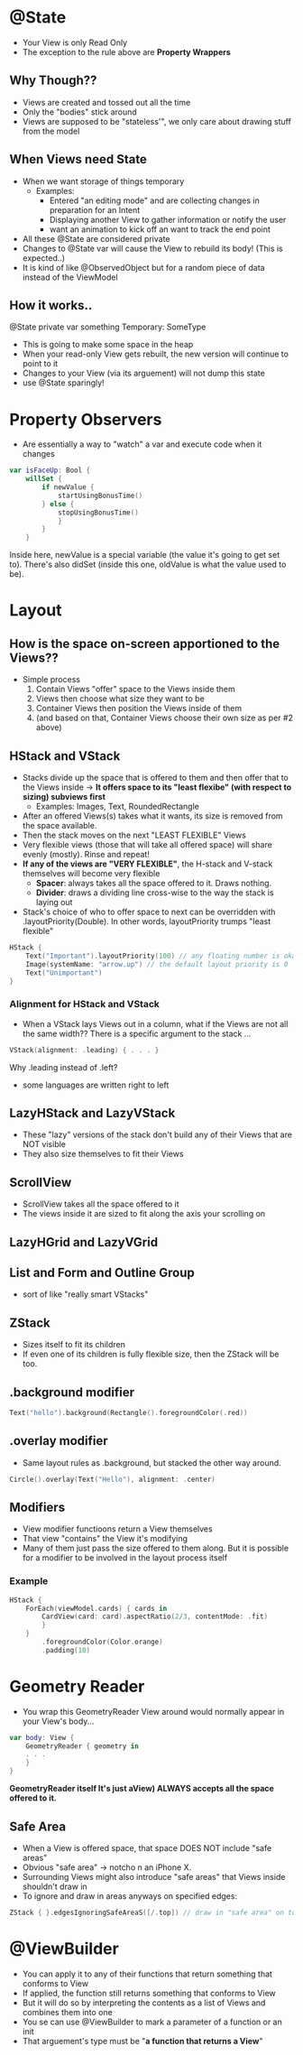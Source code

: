 # @State 
- Your View is only Read Only
- The exception to the rule above are **Property Wrappers**
## Why Though??
- Views are created and tossed out all the time 
- Only the "bodies" stick around
- Views are supposed to be "stateless'", we only care about drawing stuff from the model
## When Views need State
- When we want storage of things temporary
	- Examples:
		- Entered "an editing mode" and are collecting changes in preparation for an Intent
		- Displaying another View to gather information or notify the user
		- want an animation to kick off an want to track the end point
- All these @State are considered private 
- Changes to @State var will cause the View to rebuild its body! (This is expected..)
- It is kind of like @ObservedObject but for a random piece of data instead of the ViewModel
## How it works..
@State private var something Temporary: SomeType
- This is going to make some space in the heap 
- When your read-only View gets rebuilt, the new version will continue to point to it
- Changes to your View (via its arguement) will not dump this state
- use @State sparingly!

# Property Observers
- Are essentially a way to "watch" a var and execute code when it changes
```swift
var isFaceUp: Bool {
	willSet {
		if newValue {
			startUsingBonusTime()
		} else {
			stopUsingBonusTime()
			}
		}
	}
```
Inside here, newValue is a special variable (the value it's going to get set to).
There's also didSet (inside this one, oldValue is what the value used to be).
# Layout 
## How is the space on-screen apportioned to the Views??
- Simple process
	1. Contain Views "offer" space to the Views inside them
	2. Views then choose what size they want to be
	3. Container Views then position the Views inside of them
	4. (and based on that, Container Views choose their own size as per #2 above)
## HStack and VStack 
- Stacks divide up the space that is offered to them and then offer that to the Views inside -> **It offers space to its "least flexibe" (with respect to sizing) subviews first**
	- Examples: Images, Text, RoundedRectangle
- After an offered Views(s) takes what it wants, its size is removed from the space available.
- Then the stack moves on the next "LEAST FLEXIBLE" Views
- Very flexible views (those that will take all offered space) will share evenly (mostly). Rinse and repeat! 
- **If any of the views are "VERY FLEXIBLE"**, the H-stack and V-stack themselves will become very flexible
	- **Spacer**: always takes all the space offered to it. Draws nothing. 
	- **Divider**: draws a dividing line cross-wise to the way the stack is laying out 
- Stack's choice of who to offer space to next can be overridden with .layoutPriority(Double). In other words, layoutPriority trumps "least flexible"
```swift
HStack {
	Text("Important").layoutPriority(100) // any floating number is okay
	Image(systemName: "arrow.up") // the default layout priority is 0
	Text("Unimportant")
}
```
### Alignment for HStack and VStack
- When a VStack lays Views out in a column, what if the Views are not all the same width??
There is a specific argument to the stack ...
```swift
VStack(alignment: .leading) { . . . }
```
Why .leading instead of .left? 
- some languages are written right to left

## LazyHStack and LazyVStack
- These "lazy" versions of the stack don't build any of their Views that are NOT visible
- They also size themselves to fit their Views
## ScrollView
- ScrollView takes all the space offered to it
- The views inside it are sized to fit along the axis your scrolling on
## LazyHGrid and LazyVGrid 
## List and Form and Outline Group
- sort of like "really smart VStacks"
## ZStack
- Sizes itself to fit its children
- If even one of its children is fully flexible size, then the ZStack will be too.
## .background modifier
```swift
Text("hello").background(Rectangle().foregroundColor(.red))
```
## .overlay modifier
- Same layout rules as .background, but stacked the other way around.
```swift
Circle().overlay(Text("Hello"), alignment: .center)
```
## Modifiers
- View modifier functioons return a View themselves
- That view "contains" the View it's modifying
- Many of them just pass the size offered to them along. But it is possible for a modifier to be involved in the layout process itself
### Example
```swift
HStack {
	ForEach(viewModel.cards) { cards in 
		CardView(card: card).aspectRatio(2/3, contentMode: .fit)
		}
	}
		.foregroundColor(Color.orange)
		.padding(10)
```
# Geometry Reader
- You wrap this GeometryReader View around would normally appear in your View's body... 
```swift
var body: View {
	GeometryReader { geometry in 
	. . .
	}
}
```
**GeometryReader itself It's just aView) ALWAYS accepts all the space offered to it.**
## Safe Area 
- When a View is offered space, that space DOES NOT include "safe areas"
- Obvious "safe area" -> notcho n an iPhone X. 
- Surrounding Views might also introduce "safe areas" that Views inside shouldn't draw in
- To ignore and draw in areas anyways on specified edges:
```swift
ZStack { }.edgesIgnoringSafeAreaS([/.top]) // draw in "safe area" on top edge
```
# @ViewBuilder
- You can apply it to any of their functions that return something that conforms to View
- If applied, the function still returns something that conforms to View
- But it will do so by interpreting the contents as a list of Views and combines them into one
- You se can use @ViewBuilder to mark a parameter of a function or an init
- That arguement's type must be "**a function that returns a View**"